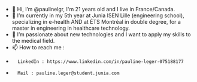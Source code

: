 - 👋 Hi, I’m @paulinelgr, I'm 21 years old and I live in France/Canada.
- 🌱 I’m currently in my 5th year at Junia ISEN Lille (engineering school), specializing in e-health AND at ÉTS Montréal in double degree, for a master in engineering in healthcare technology.
- 💞️ I’m passionate about new technologies and I want to apply my skills to the medical field.
- 📫 How to reach me : 
-       LinkedIn : https://www.linkedin.com/in/pauline-leger-075188177
-       Mail : pauline.leger@student.junia.com
